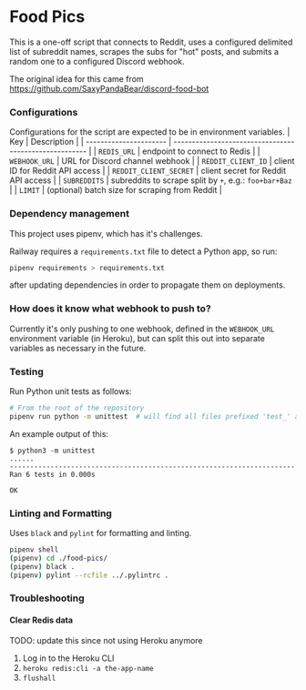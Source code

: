 Food Pics
=========

This is a one-off script that connects to Reddit, uses a configured 
delimited list of subreddit names, scrapes the subs for "hot" 
posts, and submits a random one to a configured Discord webhook.

The original idea for this came from 
https://github.com/SaxyPandaBear/discord-food-bot

### Configurations
Configurations for the script are expected to be in environment variables.
| Key                    | Description                                            |
| ---------------------- | ------------------------------------------------------ |
| `REDIS_URL`            | endpoint to connect to Redis                           |
| `WEBHOOK_URL`          | URL for Discord channel webhook                        |
| `REDDIT_CLIENT_ID`     | client ID for Reddit API access                        |
| `REDDIT_CLIENT_SECRET` | client secret for Reddit API access                    |
| `SUBREDDITS`           | subreddits to scrape split by `+`, e.g.: `foo+bar+Baz` |
| `LIMIT`                | (optional) batch size for scraping from Reddit         |


### Dependency management
This project uses pipenv, which has it's challenges.

Railway requires a `requirements.txt` file to detect a Python app, so
run:
```bash
pipenv requirements > requirements.txt
```
after updating dependencies in order to propagate them on deployments.

### How does it know what webhook to push to?
Currently it's only pushing to one webhook, defined in the `WEBHOOK_URL` 
environment variable (in Heroku), but can split this out into separate
variables as necessary in the future.

### Testing
Run Python unit tests as follows:
```bash
# From the root of the repository
pipenv run python -m unittest  # will find all files prefixed 'test_' and execute them
```
An example output of this:
```
$ python3 -m unittest
......
----------------------------------------------------------------------
Ran 6 tests in 0.000s

OK
```

### Linting and Formatting
Uses `black` and `pylint` for formatting and linting.
```bash
pipenv shell
(pipenv) cd ./food-pics/
(pipenv) black .
(pipenv) pylint --rcfile ../.pylintrc .
```

### Troubleshooting
#### Clear Redis data
TODO: update this since not using Heroku anymore
1. Log in to the Heroku CLI
1. `heroku redis:cli -a the-app-name`
1. `flushall`
